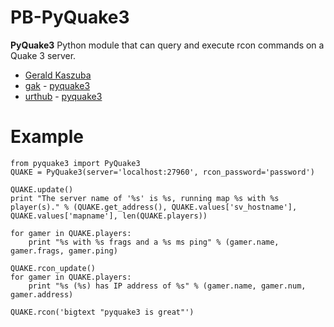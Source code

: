 # PB-PyQuake3
**PyQuake3** Python module that can query and execute rcon commands on a Quake 3 server.

- [Gerald Kaszuba](http://geraldkaszuba.com/)
- [gak](https://github.com/gak) - [pyquake3](https://github.com/gak/pyquake3)
- [urthub](https://github.com/urthub) - [pyquake3](https://github.com/urthub/pyquake3)

# Example

    from pyquake3 import PyQuake3
    QUAKE = PyQuake3(server='localhost:27960', rcon_password='password')

    QUAKE.update()
    print "The server name of '%s' is %s, running map %s with %s player(s)." % (QUAKE.get_address(), QUAKE.values['sv_hostname'], QUAKE.values['mapname'], len(QUAKE.players))

    for gamer in QUAKE.players:
        print "%s with %s frags and a %s ms ping" % (gamer.name, gamer.frags, gamer.ping)

    QUAKE.rcon_update()
    for gamer in QUAKE.players:
        print "%s (%s) has IP address of %s" % (gamer.name, gamer.num, gamer.address)

    QUAKE.rcon('bigtext "pyquake3 is great"')